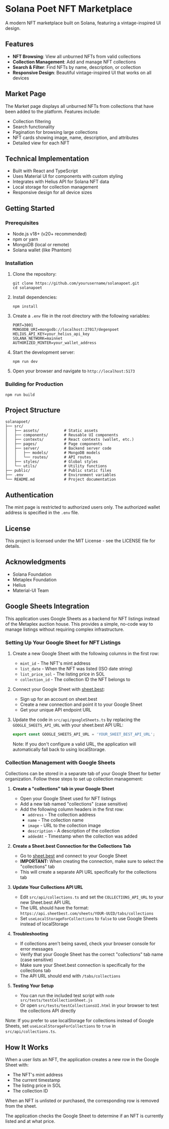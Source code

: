# Solana Poet NFT Marketplace

A modern NFT marketplace built on Solana, featuring a vintage-inspired UI design.

## Features

- **NFT Browsing**: View all unburned NFTs from valid collections
- **Collection Management**: Add and manage NFT collections
- **Search & Filter**: Find NFTs by name, description, or collection
- **Responsive Design**: Beautiful vintage-inspired UI that works on all devices

## Market Page

The Market page displays all unburned NFTs from collections that have been added to the platform. Features include:

- Collection filtering
- Search functionality
- Pagination for browsing large collections
- NFT cards showing image, name, description, and attributes
- Detailed view for each NFT

## Technical Implementation

- Built with React and TypeScript
- Uses Material UI for components with custom styling
- Integrates with Helius API for Solana NFT data
- Local storage for collection management
- Responsive design for all device sizes

## Getting Started

### Prerequisites

- Node.js v18+ (v20+ recommended)
- npm or yarn
- MongoDB (local or remote)
- Solana wallet (like Phantom)

### Installation

1. Clone the repository:
   ```
   git clone https://github.com/yourusername/solanapoet.git
   cd solanapoet
   ```

2. Install dependencies:
   ```
   npm install
   ```

3. Create a `.env` file in the root directory with the following variables:
   ```
   PORT=3001
   MONGODB_URI=mongodb://localhost:27017/degenpoet
   HELIUS_API_KEY=your_helius_api_key
   SOLANA_NETWORK=mainnet
   AUTHORIZED_MINTER=your_wallet_address
   ```

4. Start the development server:
   ```
   npm run dev
   ```

5. Open your browser and navigate to `http://localhost:5173`

### Building for Production

```
npm run build
```

## Project Structure

```
solanapoet/
├── src/
│   ├── assets/           # Static assets
│   ├── components/       # Reusable UI components
│   ├── contexts/         # React contexts (wallet, etc.)
│   ├── pages/            # Page components
│   ├── server/           # Backend server code
│   │   ├── models/       # MongoDB models
│   │   └── routes/       # API routes
│   ├── styles/           # Global styles
│   └── utils/            # Utility functions
├── public/               # Public static files
├── .env                  # Environment variables
└── README.md             # Project documentation
```

## Authentication

The mint page is restricted to authorized users only. The authorized wallet address is specified in the `.env` file.

## License

This project is licensed under the MIT License - see the LICENSE file for details.

## Acknowledgments

- Solana Foundation
- Metaplex Foundation
- Helius
- Material-UI Team

## Google Sheets Integration

This application uses Google Sheets as a backend for NFT listings instead of the Metaplex auction house. This provides a simple, no-code way to manage listings without requiring complex infrastructure.

### Setting Up Your Google Sheet for NFT Listings

1. Create a new Google Sheet with the following columns in the first row:
   - `mint_id` - The NFT's mint address
   - `list_date` - When the NFT was listed (ISO date string)
   - `list_price_sol` - The listing price in SOL
   - `collection_id` - The collection ID the NFT belongs to

2. Connect your Google Sheet with [sheet.best](https://sheet.best):
   - Sign up for an account on sheet.best
   - Create a new connection and point it to your Google Sheet
   - Get your unique API endpoint URL

3. Update the code in `src/api/googleSheets.ts` by replacing the `GOOGLE_SHEETS_API_URL` with your sheet.best API URL:
   ```typescript
   export const GOOGLE_SHEETS_API_URL = 'YOUR_SHEET_BEST_API_URL';
   ```

   Note: If you don't configure a valid URL, the application will automatically fall back to using localStorage.

### Collection Management with Google Sheets

Collections can be stored in a separate tab of your Google Sheet for better organization. Follow these steps to set up collection management:

1. **Create a "collections" tab in your Google Sheet**
   - Open your Google Sheet used for NFT listings
   - Add a new tab named "collections" (case sensitive)
   - Add the following column headers in the first row:
     - `address` - The collection address
     - `name` - The collection name
     - `image` - URL to the collection image
     - `description` - A description of the collection
     - `addedAt` - Timestamp when the collection was added

2. **Create a Sheet.best Connection for the Collections Tab**
   - Go to [sheet.best](https://sheet.best) and connect to your Google Sheet
   - **IMPORTANT:** When creating the connection, make sure to select the "collections" tab
   - This will create a separate API URL specifically for the collections tab

3. **Update Your Collections API URL**
   - Edit `src/api/collections.ts` and set the `COLLECTIONS_API_URL` to your new Sheet.best API URL
   - The URL should have the format: `https://api.sheetbest.com/sheets/YOUR-UUID/tabs/collections`
   - Set `useLocalStorageForCollections` to `false` to use Google Sheets instead of localStorage

4. **Troubleshooting**
   - If collections aren't being saved, check your browser console for error messages
   - Verify that your Google Sheet has the correct "collections" tab name (case sensitive)
   - Make sure your Sheet.best connection is specifically for the collections tab
   - The API URL should end with `/tabs/collections`

5. **Testing Your Setup**
   - You can run the included test script with `node src/tests/testCollectionSheet.js`
   - Or open `src/tests/testCollectionsUI.html` in your browser to test the collections API directly

Note: If you prefer to use localStorage for collections instead of Google Sheets, set `useLocalStorageForCollections` to `true` in `src/api/collections.ts`.

## How It Works

When a user lists an NFT, the application creates a new row in the Google Sheet with:
- The NFT's mint address
- The current timestamp
- The listing price in SOL
- The collection ID

When an NFT is unlisted or purchased, the corresponding row is removed from the sheet.

The application checks the Google Sheet to determine if an NFT is currently listed and at what price.
